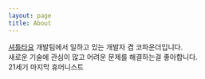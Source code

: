 ```yaml
---
layout: page
title: About
---
```


<p class="message">
  <a href="https://www.tayotayo.net">셔틀타요</a> 개발팀에서 일하고 있는 개발자 겸 코파운더입니다.<br>
  새로운 기술에 관심이 많고 어려운 문제를 해결하는걸 좋아합니다.<br>
  21세기 마지막 휴머니스트<br>
</p>
